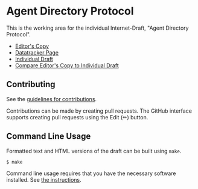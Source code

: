 # Agent Directory Protocol

This is the working area for the individual Internet-Draft, "Agent Directory Protocol".

* [Editor's Copy](https://agntcy.github.io/dir-spec/#go.draft-muscariello-agent-directory.html)
* [Datatracker Page](https://datatracker.ietf.org/doc/draft-muscariello-agent-directory)
* [Individual Draft](https://datatracker.ietf.org/doc/html/draft-muscariello-agent-directory)
* [Compare Editor's Copy to Individual Draft](https://agntcy.github.io/dir-spec/#go.draft-muscariello-agent-directory.diff)


## Contributing

See the
[guidelines for contributions](https://github.com/agntcy/dir-spec/blob/main/CONTRIBUTING.md).

Contributions can be made by creating pull requests.
The GitHub interface supports creating pull requests using the Edit (✏) button.


## Command Line Usage

Formatted text and HTML versions of the draft can be built using `make`.

```sh
$ make
```

Command line usage requires that you have the necessary software installed.  See
[the instructions](https://github.com/martinthomson/i-d-template/blob/main/doc/SETUP.md).

